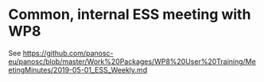 # Common, internal ESS meeting with WP8
See https://github.com/panosc-eu/panosc/blob/master/Work%20Packages/WP8%20User%20Training/MeetingMinutes/2019-05-01_ESS_Weekly.md
